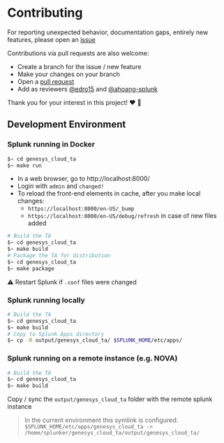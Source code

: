 # Contributing
For reporting unexpected behavior, documentation gaps, entirely new features, please open an [issue](https://github.com/splunk/genesys_cloud_ta/issues)

Contributions via pull requests are also welcome:
* Create a branch for the issue / new feature
* Make your changes on your branch
* Open a [pull request](https://github.com/splunk/genesys_cloud_ta/pulls)
* Add as reviewers [@edro15](https://www.github.com/edro15) and [@ahoang-splunk](https://www.github.com/ahoang-splunk)

Thank you for your interest in this project! :heart: :rocket:

## Development Environment
### Splunk running in Docker
```bash
$~ cd genesys_cloud_ta
$~ make run
```
* In a web browser, go to http://localhost:8000/
* Login with `admin` and `changed!`
* To reload the front-end elements in cache, after you make local changes:
    * `https://localhost:8000/en-US/_bump`
    * `https://localhost:8000/en-US/debug/refresh` in case of new files added

```bash
# Build the TA
$~ cd genesys_cloud_ta
$~ make build
# Package the TA for distribution
$~ cd genesys_cloud_ta
$~ make package
```

:warning: Restart Splunk if `.conf` files were changed

### Splunk running locally
```bash
# Build the TA
$~ cd genesys_cloud_ta
$~ make build
# Copy to Splunk Apps directory
$~ cp -R output/genesys_cloud_ta/ $SPLUNK_HOME/etc/apps/
```

### Splunk running on a remote instance (e.g. NOVA)
```bash
# Build the TA
$~ cd genesys_cloud_ta
$~ make build
```
Copy / sync the `output/genesys_cloud_ta` folder with the remote splunk instance
> In the current environment this symlink is configured: `$SPLUNK_HOME/etc/apps/genesys_cloud_ta -> /home/splunker/genesys_cloud_ta/output/genesys_cloud_ta/`
